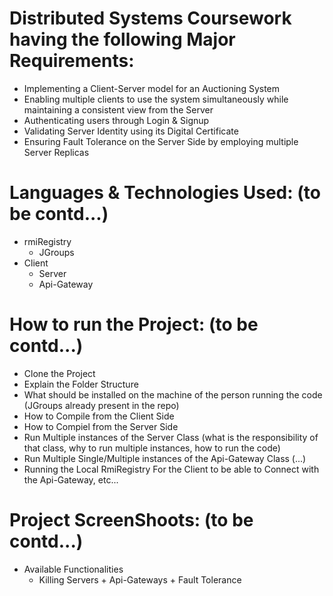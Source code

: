# Distributed Systems Coursework having the following Major Requirements:
  - Implementing a Client-Server model for an Auctioning System
  - Enabling multiple clients to use the system simultaneously while maintaining a consistent view from the Server
  - Authenticating users through Login & Signup
  - Validating Server Identity using its Digital Certificate
  - Ensuring Fault Tolerance on the Server Side by employing multiple Server Replicas

# Languages & Technologies Used: (to be contd...)
  - rmiRegistry
	- JGroups
  - Client
	- Server
	- Api-Gateway

# How to run the Project: (to be contd...)
  - Clone the Project
  - Explain the Folder Structure
  - What should be installed on the machine of the person running the code (JGroups already present in the repo)
  - How to Compile from the Client Side
  - How to Compiel from the Server Side
  - Run Multiple instances of the Server Class (what is the responsibility of that class, why to run multiple instances, how to run the code)
  - Run Multiple Single/Multiple instances of the Api-Gateway Class (...)
  - Running the Local RmiRegistry For the Client to be able to Connect with the Api-Gateway, etc...

# Project ScreenShoots: (to be contd...)
  - Available Functionalities
	- Killing Servers + Api-Gateways + Fault Tolerance
